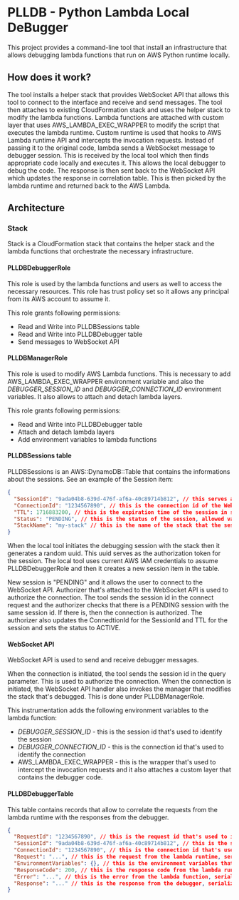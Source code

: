 # PLLDB - Python Lambda Local DeBugger

This project provides a command-line tool that install an infrastructure that allows debugging lambda functions that run on AWS Python runtime locally.

## How does it work?

The tool installs a helper stack that provides WebSocket API that allows this tool to connect to the interface and receive and send messages.
The tool then attaches to existing CloudFormation stack and uses the helper stack to modify the lambda functions. Lambda functions are attached with custom layer that uses AWS_LAMBDA_EXEC_WRAPPER to modify the script that executes the lambda runtime. Custom runtime is used that hooks to AWS Lambda runtime API and intercepts the invocation requests. Instead of passing it to the original code, lambda sends a WebSocket message to debugger session. This is received by the local tool which then finds appropriate code locally and executes it. This allows the local debugger to debug the code. The response is then sent back to the WebSocket API which updates the response in correlation table. This is then picked by the lambda runtime and returned back to the AWS Lambda.

## Architecture

### Stack

Stack is a CloudFormation stack that contains the helper stack and the lambda functions that orchestrate the necessary infrastructure.

#### PLLDBDebuggerRole

This role is used by the lambda functions and users as well to access the necessary resources. This role has trust policy set so it allows any principal from its AWS account to assume it.

This role grants following permissions:
- Read and Write into PLLDBSessions table
- Read and Write into PLLDBDebugger table
- Send messages to WebSocket API

#### PLLDBManagerRole

This role is used to modify AWS Lambda functions. This is necessary to add AWS_LAMBDA_EXEC_WRAPPER environment variable and also the _DEBUGGER_SESSION_ID_ and _DEBUGGER_CONNECTION_ID_ environment variables. It also allows to attach and detach lambda layers.

This role grants following permissions:
- Read and Write into PLLDBDebugger table
- Attach and detach lambda layers
- Add environment variables to lambda functions

#### PLLDBSessions table

PLLDBSessions is an AWS::DynamoDB::Table that contains the informations about the sessions. See an example of the Session item:

```json
{
  "SessionId": "9ada04b8-639d-476f-af6a-40c89714b812", // this serves as a secret that's shared between the client and the server
  "ConnectionId": "1234567890", // this is the connection id of the WebSocket API that's associated with the session
  "TTL": 1716883200, // this is the expiration time of the session in seconds since epoch
  "Status": "PENDING", // this is the status of the session, allowed values are: PENDING, ACTIVE, CLOSED
  "StackName": "my-stack" // this is the name of the stack that the session is associated with
}
```

When the local tool initiates the debugging session with the stack then it generates a random uuid. This uuid serves as the authorization token for the session.
The local tool uses current AWS IAM credentials to assume PLLDBDebuggerRole and then it creates a new session item in the table. 

New session is "PENDING" and it allows the user to connect to the WebSocket API. Authorizer that's attached to the WebSocket API is used to authorize the connection. The tool sends the session id in the connect request and the authorizer checks that there is a PENDING session with the same session id. If there is, then the connection is authorized. The authorizer also updates the ConnedtionId for the SessionId and TTL for the session and sets the status to ACTIVE.

#### WebSocket API

WebSocket API is used to send and receive debugger messages. 

When the connection is initiated, the tool sends the session id in the query parameter. This is used to authorize the connection. When the connection is initiated, the WebSocket API handler also invokes the manager that modifies the stack that's debugged. This is done under PLLDBManagerRole.

This instrumentation adds the following environment variables to the lambda function:
- _DEBUGGER_SESSION_ID_ - this is the session id that's used to identify the session
- _DEBUGGER_CONNECTION_ID_ - this is the connection id that's used to identify the connection
- AWS_LAMBDA_EXEC_WRAPPER - this is the wrapper that's used to intercept the invocation requests
and it also attaches a custom layer that contains the debugger code.

#### PLLDBDebuggerTable

This table contains records that allow to correlate the requests from the lambda runtime with the responses from the debugger.

```json
{
  "RequestId": "1234567890", // this is the request id that's used to identify the request
  "SessionId": "9ada04b8-639d-476f-af6a-40c89714b812", // this is the session id that's used to identify the session
  "ConnectionId": "1234567890", // this is the connection id that's used to identify the connection
  "Request": "...", // this is the request from the lambda runtime, serialized as JSON string
  "EnvironmentVariables": {}, // this is the environment variables that are set for the lambda function
  "ResponseCode": 200, // this is the response code from the lambda runtime
  "Error": "...", // this is the error from the lambda function, serialized as JSON string
  "Response": "..." // this is the response from the debugger, serialized as JSON string
}
```